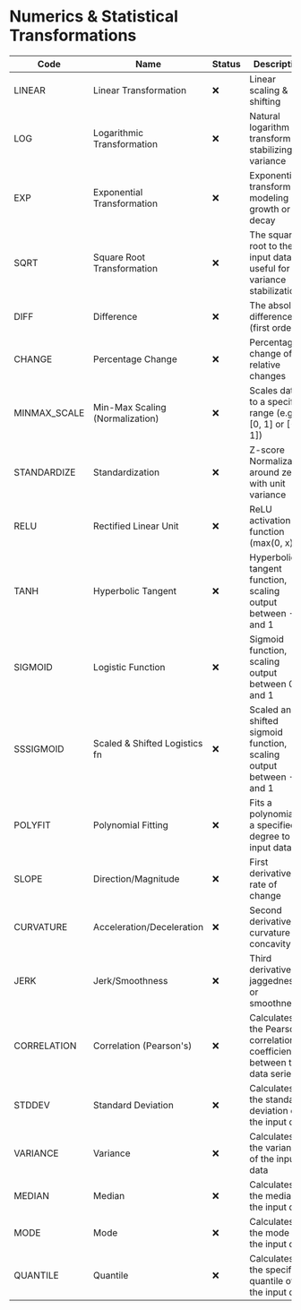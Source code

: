 # Numerics & Statistical Transformations

| Code         | Name                            | Status | Description |
|--------------|---------------------------------|--------|------------------------------------------------------------------|
| LINEAR       | Linear Transformation           | ❌     | Linear scaling & shifting |
| LOG          | Logarithmic Transformation      | ❌     | Natural logarithm transform for stabilizing variance |
| EXP          | Exponential Transformation      | ❌     | Exponential transform for modeling growth or decay |
| SQRT         | Square Root Transformation      | ❌     | The square root to the input data, useful for variance stabilization |
| DIFF         | Difference                      | ❌     | The absolute difference (first order) |
| CHANGE       | Percentage Change               | ❌     | Percentage change of relative changes |
| MINMAX_SCALE | Min-Max Scaling (Normalization) | ❌     | Scales data to a specific range (e.g., [0, 1] or [-1, 1]) |
| STANDARDIZE  | Standardization                 | ❌     | Z-score Normalization around zero with unit variance |
| RELU         | Rectified Linear Unit           | ❌     | ReLU activation function (max(0, x)) |
| TANH         | Hyperbolic Tangent              | ❌     | Hyperbolic tangent function, scaling output between -1 and 1 |
| SIGMOID      | Logistic Function               | ❌     | Sigmoid function, scaling output between 0 and 1 |
| SSSIGMOID    | Scaled & Shifted Logistics fn   | ❌     | Scaled and shifted sigmoid function, scaling output between -1 and 1 |
| POLYFIT      | Polynomial Fitting              | ❌     | Fits a polynomial of a specified degree to the input data |
| SLOPE        | Direction/Magnitude             | ❌     | First derivative, rate of change |
| CURVATURE    | Acceleration/Deceleration       | ❌     | Second derivative, curvature or concavity |
| JERK         | Jerk/Smoothness                 | ❌     | Third derivative, jaggedness or smoothness |
| CORRELATION  | Correlation (Pearson's)         | ❌     | Calculates the Pearson correlation coefficient between two data series |
| STDDEV       | Standard Deviation              | ❌     | Calculates the standard deviation of the input data |
| VARIANCE     | Variance                        | ❌     | Calculates the variance of the input data |
| MEDIAN       | Median                          | ❌     | Calculates the median of the input data |
| MODE         | Mode                            | ❌     | Calculates the mode of the input data |
| QUANTILE     | Quantile                        | ❌     | Calculates the specified quantile of the input data |
